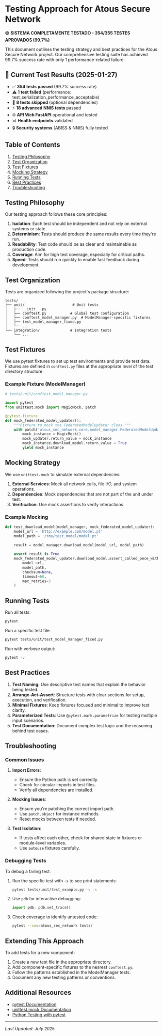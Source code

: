 # Testing Approach for Atous Secure Network

🟢 **SISTEMA COMPLETAMENTE TESTADO - 354/355 TESTES APROVADOS (99.7%)**

This document outlines the testing strategy and best practices for the Atous Secure Network project. Our comprehensive testing suite has achieved 99.7% success rate with only 1 performance-related failure.

## 🎯 Current Test Results (2025-01-27)

- ✅ **354 tests passed** (99.7% success rate)
- ⚠️ **1 test failed** (performance: test_serialization_performance_acceptable)
- 🔄 **8 tests skipped** (optional dependencies)
- ⚡ **18 advanced NNIS tests** passed
- 🌐 **API Web FastAPI** operational and tested
- 📊 **Health endpoints** validated
- 🔒 **Security systems** (ABISS & NNIS) fully tested

## Table of Contents
1. [Testing Philosophy](#testing-philosophy)
2. [Test Organization](#test-organization)
3. [Test Fixtures](#test-fixtures)
4. [Mocking Strategy](#mocking-strategy)
5. [Running Tests](#running-tests)
6. [Best Practices](#best-practices)
7. [Troubleshooting](#troubleshooting)

## Testing Philosophy

Our testing approach follows these core principles:

1. **Isolation**: Each test should be independent and not rely on external systems or state.
2. **Determinism**: Tests should produce the same results every time they're run.
3. **Readability**: Test code should be as clear and maintainable as production code.
4. **Coverage**: Aim for high test coverage, especially for critical paths.
5. **Speed**: Tests should run quickly to enable fast feedback during development.

## Test Organization

Tests are organized following the project's package structure:

```
tests/
├── unit/                      # Unit tests
│   ├── __init__.py
│   ├── conftest.py           # Global test configuration
│   ├── conftest_model_manager.py  # ModelManager-specific fixtures
│   ├── test_model_manager_fixed.py
│   └── ...
└── integration/              # Integration tests
    └── ...
```

## Test Fixtures

We use pytest fixtures to set up test environments and provide test data. Fixtures are defined in `conftest.py` files at the appropriate level of the test directory structure.

### Example Fixture (ModelManager)

```python
# tests/unit/conftest_model_manager.py

import pytest
from unittest.mock import MagicMock, patch

@pytest.fixture
def mock_federated_model_updater():
    """Fixture to mock the FederatedModelUpdater class."""
    with patch('atous_sec_network.core.model_manager.FederatedModelUpdater') as mock_updater:
        mock_instance = MagicMock()
        mock_updater.return_value = mock_instance
        mock_instance.download_model.return_value = True
        yield mock_instance
```

## Mocking Strategy

We use `unittest.mock` to simulate external dependencies:

1. **External Services**: Mock all network calls, file I/O, and system operations.
2. **Dependencies**: Mock dependencies that are not part of the unit under test.
3. **Verification**: Use mock assertions to verify interactions.

### Example Mocking

```python
def test_download_model(model_manager, mock_federated_model_updater):
    model_url = 'http://example.com/model.pt'
    model_path = '/tmp/test_model/model.pt'
    
    result = model_manager.download_model(model_url, model_path)
    
    assert result is True
    mock_federated_model_updater.download_model.assert_called_once_with(
        model_url, 
        model_path,
        checksum=None,
        timeout=60,
        max_retries=3
    )
```

## Running Tests

Run all tests:
```bash
pytest
```

Run a specific test file:
```bash
pytest tests/unit/test_model_manager_fixed.py
```

Run with verbose output:
```bash
pytest -v
```

## Best Practices

1. **Test Naming**: Use descriptive test names that explain the behavior being tested.
2. **Arrange-Act-Assert**: Structure tests with clear sections for setup, execution, and verification.
3. **Minimal Fixtures**: Keep fixtures focused and minimal to improve test clarity.
4. **Parameterized Tests**: Use `@pytest.mark.parametrize` for testing multiple input scenarios.
5. **Test Documentation**: Document complex test logic and the reasoning behind test cases.

## Troubleshooting

### Common Issues

1. **Import Errors**: 
   - Ensure the Python path is set correctly.
   - Check for circular imports in test files.
   - Verify all dependencies are installed.

2. **Mocking Issues**:
   - Ensure you're patching the correct import path.
   - Use `patch.object` for instance methods.
   - Reset mocks between tests if needed.

3. **Test Isolation**:
   - If tests affect each other, check for shared state in fixtures or module-level variables.
   - Use `autouse` fixtures carefully.

### Debugging Tests

To debug a failing test:

1. Run the specific test with `-s` to see print statements:
   ```bash
   pytest tests/unit/test_example.py -v -s
   ```

2. Use `pdb` for interactive debugging:
   ```python
   import pdb; pdb.set_trace()
   ```

3. Check coverage to identify untested code:
   ```bash
   pytest --cov=atous_sec_network tests/
   ```

## Extending This Approach

To add tests for a new component:

1. Create a new test file in the appropriate directory.
2. Add component-specific fixtures to the nearest `conftest.py`.
3. Follow the patterns established in the ModelManager tests.
4. Document any new testing patterns or conventions.

## Additional Resources

- [pytest Documentation](https://docs.pytest.org/)
- [unittest.mock Documentation](https://docs.python.org/3/library/unittest.mock.html)
- [Python Testing with pytest](https://pythontest.com/pytest-book/)

---

*Last Updated: July 2025*
